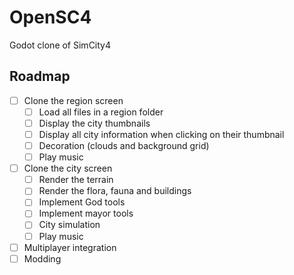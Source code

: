 # OpenSC4
Godot clone of SimCity4

## Roadmap

- [ ] Clone the region screen
    - [ ] Load all files in a region folder
    - [ ] Display the city thumbnails
    - [ ] Display all city information when clicking on their thumbnail
    - [ ] Decoration (clouds and background grid)
    - [ ] Play music
- [ ] Clone the city screen
    - [ ] Render the terrain
    - [ ] Render the flora, fauna and buildings
    - [ ] Implement God tools
    - [ ] Implement mayor tools
    - [ ] City simulation
    - [ ] Play music
- [ ] Multiplayer integration
- [ ] Modding
